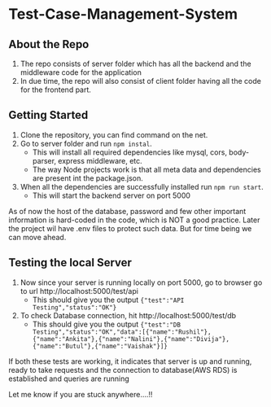 # Test-Case-Management-System

## About the Repo
1. The repo consists of server folder which has all the backend and the middleware code for the application
2. In due time, the repo will also consist of client folder having all the code for the frontend part.

## Getting Started
1. Clone the repository, you can find command on the net.
2. Go to server folder and run ```npm instal```. 
   - This will install all required dependencies like mysql, cors, body-parser, express middleware, etc.
   - The way Node projects work is that all meta data and dependencies are present int the package.json. 
3. When all the dependencies are successfully installed run ```npm run start```.
   - This will start the backend server on port 5000

As of now the host of the database, password and few other important information is hard-coded in the code, which is NOT a good practice.
Later the project wil have .env files to protect such data. But for time being we can move ahead.

## Testing the local Server
1. Now since your server is running locally on port 5000, go to browser go to url http://localhost:5000/test/api
   - This should give you the output ```{"test":"API Testing","status":"OK"}```
2. To check Database connection, hit http://localhost:5000/test/db
   - This should give you the output ```{"test":"DB Testing","status":"OK","data":[{"name":"Rushil"},{"name":"Ankita"},{"name":"Nalini"},{"name":"Divija"},{"name":"Butul"},{"name":"Vaishak"}]}```

If both these tests are working, it indicates that server is up and running, ready to take requests and the connection to database(AWS RDS) is established and queries are running

Let me know if you are stuck anywhere....!!
